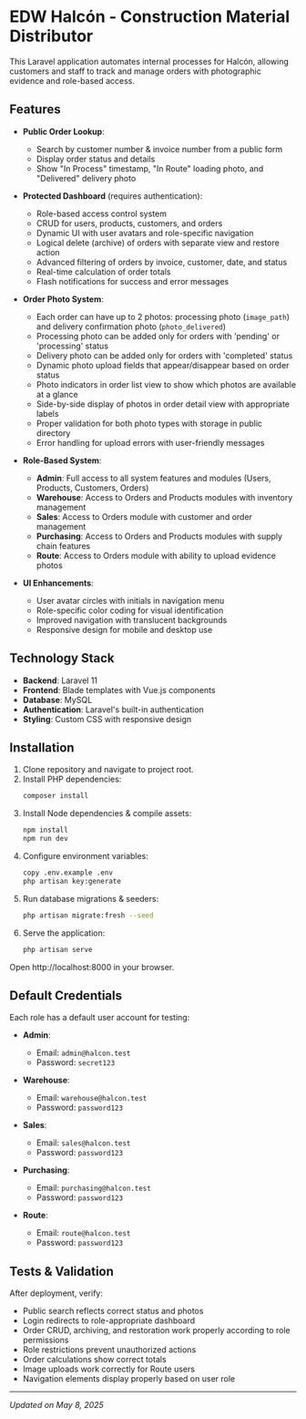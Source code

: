 # EDW Halcón - Construction Material Distributor

This Laravel application automates internal processes for Halcón, allowing customers and staff to track and manage orders with photographic evidence and role-based access.

## Features

- **Public Order Lookup**:
  - Search by customer number & invoice number from a public form
  - Display order status and details
  - Show "In Process" timestamp, "In Route" loading photo, and "Delivered" delivery photo

- **Protected Dashboard** (requires authentication):
  - Role-based access control system
  - CRUD for users, products, customers, and orders
  - Dynamic UI with user avatars and role-specific navigation
  - Logical delete (archive) of orders with separate view and restore action
  - Advanced filtering of orders by invoice, customer, date, and status
  - Real-time calculation of order totals
  - Flash notifications for success and error messages

- **Order Photo System**:
  - Each order can have up to 2 photos: processing photo (`image_path`) and delivery confirmation photo (`photo_delivered`)
  - Processing photo can be added only for orders with 'pending' or 'processing' status
  - Delivery photo can be added only for orders with 'completed' status
  - Dynamic photo upload fields that appear/disappear based on order status
  - Photo indicators in order list view to show which photos are available at a glance
  - Side-by-side display of photos in order detail view with appropriate labels
  - Proper validation for both photo types with storage in public directory
  - Error handling for upload errors with user-friendly messages

- **Role-Based System**:
  - **Admin**: Full access to all system features and modules (Users, Products, Customers, Orders)
  - **Warehouse**: Access to Orders and Products modules with inventory management
  - **Sales**: Access to Orders module with customer and order management
  - **Purchasing**: Access to Orders and Products modules with supply chain features
  - **Route**: Access to Orders module with ability to upload evidence photos

- **UI Enhancements**:
  - User avatar circles with initials in navigation menu
  - Role-specific color coding for visual identification
  - Improved navigation with translucent backgrounds
  - Responsive design for mobile and desktop use

## Technology Stack
- **Backend**: Laravel 11
- **Frontend**: Blade templates with Vue.js components
- **Database**: MySQL
- **Authentication**: Laravel's built-in authentication
- **Styling**: Custom CSS with responsive design

## Installation

1. Clone repository and navigate to project root.
2. Install PHP dependencies:
   ```bash
   composer install
   ```
3. Install Node dependencies & compile assets:
   ```bash
   npm install
   npm run dev
   ```
4. Configure environment variables:
   ```bash
   copy .env.example .env
   php artisan key:generate
   ```
5. Run database migrations & seeders:
   ```bash
   php artisan migrate:fresh --seed
   ```
6. Serve the application:
   ```bash
   php artisan serve
   ```

Open http://localhost:8000 in your browser.

## Default Credentials

Each role has a default user account for testing:

- **Admin**:
  - Email: `admin@halcon.test`
  - Password: `secret123`
  
- **Warehouse**:
  - Email: `warehouse@halcon.test`
  - Password: `password123`
  
- **Sales**:
  - Email: `sales@halcon.test`
  - Password: `password123`
  
- **Purchasing**:
  - Email: `purchasing@halcon.test`
  - Password: `password123`
  
- **Route**:
  - Email: `route@halcon.test`
  - Password: `password123`

## Tests & Validation

After deployment, verify:
- Public search reflects correct status and photos
- Login redirects to role-appropriate dashboard
- Order CRUD, archiving, and restoration work properly according to role permissions
- Role restrictions prevent unauthorized actions
- Order calculations show correct totals
- Image uploads work correctly for Route users
- Navigation elements display properly based on user role

---

*Updated on May 8, 2025*